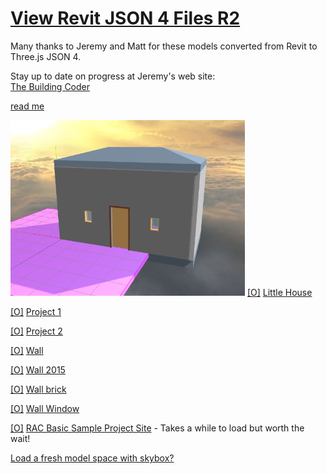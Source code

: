 [View Revit JSON 4 Files R2]( ./view-json-revit-r1.html )
===

Many thanks to Jeremy and Matt for these models converted from Revit to Three.js JSON 4.

Stay up to date on progress at Jeremy's web site:  
[The Building Coder]( http://thebuildingcoder.typepad.com/ ) 


[read me]( #../../readme.md# )


![]( ./little_house.rvt-640x480.png )
[[O]]( #../../../../RvtVa3c/models/little_house.rvt.js#py=-10#ry=3#sx=0.01#sy=0.01#sz=0.01#displayMenuLeft )
[Little House]( #../../../../RvtVa3c/models/little_house.rvt.js#py=-10#ry=3#sx=0.01#sy=0.01#sz=0.01#add=true#displayMenuLeft )

[[O]]( #dispatch.js#../../../../RvtVa3c/models/Project1.rvt.js#px=-50#py=-10#ry=-1.5#sx=0.01#sy=0.01#sz=0.01displayMenuLeft )
[Project 1]( #dispatch.js#../../../../RvtVa3c/models/Project1.rvt.js#px=-50#py=-10#ry=-1.5#sx=0.01#sy=0.01#sz=0.01#add=true#displayMenuLeft )

[[O]]( #dispatch.js#../../../RvtVa3c/models/Project2.rvt.js#px=120#py=-10#pz=120#ry=1.6#sx=0.01#sy=0.01#sz=0.01#displayMenuLeft )
[Project 2]( #dispatch.js#../../../RvtVa3c/models/Project2.rvt.js#px=120#py=-10#pz=120#ry=1.6#sx=0.01#sy=0.01#sz=0.01#add=true#displayMenuLeft )

[[O]]( #dispatch.js#../../../RvtVa3c/models/Wall.rvt.js#px=20#py=-10#sx=0.01#sy=0.01#sz=0.01#displayMenuLeft )
[Wall]( #dispatch.js#../../../RvtVa3c/models/Wall.rvt.js#px=20#py=-10#sx=0.01#sy=0.01#sz=0.01#add=true#displayMenuLeft )


[[O]]( #dispatch.js#../../../RvtVa3c/models/Wall_2015.rvt.js#px=50#py=-10#pz=30#ry=0.1#sx=0.01#sy=0.01#sz=0.01#displayMenuLeft )
[Wall 2015]( #dispatch.js#../../../RvtVa3c/models/Wall_2015.rvt.js#px=50#py=-10#pz=30#ry=0.1#sx=0.01#sy=0.01#sz=0.01#add=true#displayMenuLeft )


[[O]]( #dispatch.js#../../../RvtVa3c/models/Wall_brick.rvt.js#px=50#py=-10#pz=50#ry=-0.03#sx=0.01#sy=0.01#sz=0.01#displayMenuLeft )
[Wall brick]( #dispatch.js#../../../RvtVa3c/models/Wall_brick.rvt.js#px=50#py=-10#pz=50#ry=-0.03#sx=0.01#sy=0.01#sz=0.01#add=true#displayMenuLeft )


[[O]]( #dispatch.js#../../../RvtVa3c/models/WallWindow.rvt.js#px=50#py=-10#pz=80#ry=0.08#sx=0.01#sy=0.01#sz=0.01#displayMenuLeft )
[Wall Window]( #dispatch.js#../../../RvtVa3c/models/WallWindow.rvt.js#px=50#py=-10#pz=80#ry=0.08#sx=0.01#sy=0.01#sz=0.01#add=true#displayMenuLeft )

[[O]]( #dispatch.js#../../../RvtVa3c/models/rac_basic_sample_project_scene.rvt.js#sx=0.01#sy=0.01#sz=0.01#noGround#noGrid#displayMenuLeft ) 
[RAC Basic Sample Project Site]( #dispatch.js#../../../RvtVa3c/models/rac_basic_sample_project_scene.rvt.js#sx=0.01#sy=0.01#sz=0.01#add=true#noGround#displayMenuLeft  ) - Takes a while to load but worth the wait!

[Load a fresh model space with skybox?]( #dispatch.js#../templates/template-skybox.html )


<style>img { width: 375px; } /* yup, this works */</style>